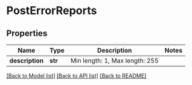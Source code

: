 # PostErrorReports

## Properties
Name | Type | Description | Notes
------------ | ------------- | ------------- | -------------
**description** | **str** | Min length: 1, Max length: 255 | 

[[Back to Model list]](../README.md#documentation-for-models) [[Back to API list]](../README.md#documentation-for-api-endpoints) [[Back to README]](../README.md)

